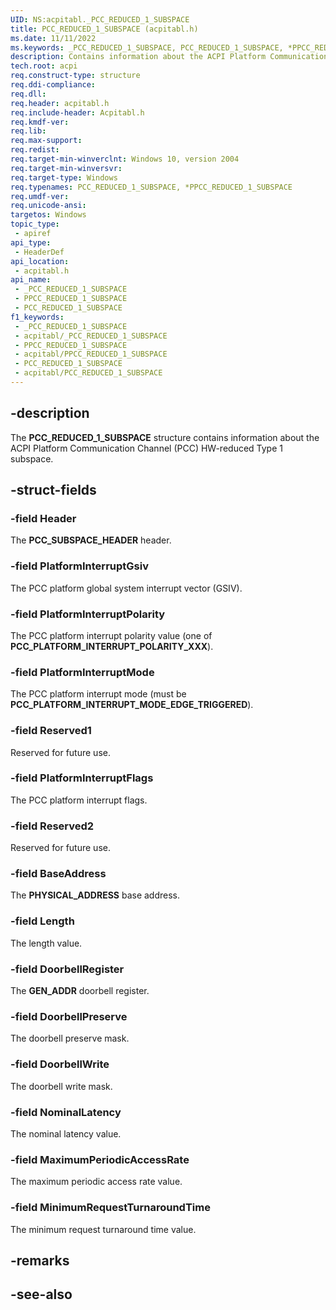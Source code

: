 ```yaml
---
UID: NS:acpitabl._PCC_REDUCED_1_SUBSPACE
title: PCC_REDUCED_1_SUBSPACE (acpitabl.h)
ms.date: 11/11/2022
ms.keywords: _PCC_REDUCED_1_SUBSPACE, PCC_REDUCED_1_SUBSPACE, *PPCC_REDUCED_1_SUBSPACE
description: Contains information about the ACPI Platform Communication Channel (PCC) HW-reduced Type 1 subspace.
tech.root: acpi
req.construct-type: structure
req.ddi-compliance: 
req.dll: 
req.header: acpitabl.h
req.include-header: Acpitabl.h
req.kmdf-ver: 
req.lib: 
req.max-support: 
req.redist: 
req.target-min-winverclnt: Windows 10, version 2004
req.target-min-winversvr: 
req.target-type: Windows
req.typenames: PCC_REDUCED_1_SUBSPACE, *PPCC_REDUCED_1_SUBSPACE
req.umdf-ver: 
req.unicode-ansi: 
targetos: Windows
topic_type:
 - apiref
api_type:
 - HeaderDef
api_location:
 - acpitabl.h
api_name:
 - _PCC_REDUCED_1_SUBSPACE
 - PPCC_REDUCED_1_SUBSPACE
 - PCC_REDUCED_1_SUBSPACE
f1_keywords:
 - _PCC_REDUCED_1_SUBSPACE
 - acpitabl/_PCC_REDUCED_1_SUBSPACE
 - PPCC_REDUCED_1_SUBSPACE
 - acpitabl/PPCC_REDUCED_1_SUBSPACE
 - PCC_REDUCED_1_SUBSPACE
 - acpitabl/PCC_REDUCED_1_SUBSPACE
---
```


## -description

The **PCC_REDUCED_1_SUBSPACE** structure contains information about the ACPI Platform Communication Channel (PCC) HW-reduced Type 1 subspace.

## -struct-fields

### -field Header

The **PCC_SUBSPACE_HEADER** header.

### -field PlatformInterruptGsiv

The PCC platform global system interrupt vector (GSIV).

### -field PlatformInterruptPolarity

The PCC platform interrupt polarity value (one of **PCC_PLATFORM_INTERRUPT_POLARITY_XXX**).

### -field PlatformInterruptMode

The PCC platform interrupt mode (must be **PCC_PLATFORM_INTERRUPT_MODE_EDGE_TRIGGERED**).

### -field Reserved1

Reserved for future use.

### -field PlatformInterruptFlags

The PCC platform interrupt flags.

### -field Reserved2

Reserved for future use.

### -field BaseAddress

The **PHYSICAL_ADDRESS** base address.

### -field Length

The length value.

### -field DoorbellRegister

The **GEN_ADDR** doorbell register.

### -field DoorbellPreserve

The doorbell preserve mask.

### -field DoorbellWrite

The doorbell write mask.

### -field NominalLatency

The nominal latency value.

### -field MaximumPeriodicAccessRate

The maximum periodic access rate value.

### -field MinimumRequestTurnaroundTime

The minimum request turnaround time value.

## -remarks

## -see-also
